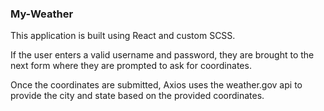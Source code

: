 ### My-Weather

This application is built using React and custom SCSS.

If the user enters a valid username and password, they are brought to the next form where they are prompted to ask for coordinates.

Once the coordinates are submitted, Axios uses the weather.gov api to provide the city and state based on the provided coordinates.
